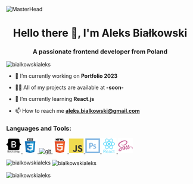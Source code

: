 ![MasterHead](https://e1.pxfuel.com/desktop-wallpaper/516/516/desktop-wallpaper-ultrawide-21-9-cyberpunk-pc.jpg)

<h1 align="center">Hello there 👋, I'm Aleks Białkowski</h1>
<h3 align="center">A passionate frontend developer from Poland</h3>

<p align="left"> <img src="https://komarev.com/ghpvc/?username=bialkowskialeks&label=Profile%20views&color=0e75b6&style=flat" alt="bialkowskialeks" /> </p>

- 🔭 I’m currently working on **Portfolio 2023**

- 👨‍💻 All of my projects are available at **-soon-**

- 🌱 I’m currently learning **React.js**

- 📫 How to reach me **aleks.bialkowski@gmail.com**

<h3 align="left">Languages and Tools:</h3>
<p align="left"> <a href="https://getbootstrap.com" target="_blank" rel="noreferrer"> <img src="https://raw.githubusercontent.com/devicons/devicon/master/icons/bootstrap/bootstrap-plain-wordmark.svg" alt="bootstrap" width="40" height="40"/> </a> <a href="https://www.w3schools.com/css/" target="_blank" rel="noreferrer"> <img src="https://raw.githubusercontent.com/devicons/devicon/master/icons/css3/css3-original-wordmark.svg" alt="css3" width="40" height="40"/> </a> <a href="https://git-scm.com/" target="_blank" rel="noreferrer"> <img src="https://www.vectorlogo.zone/logos/git-scm/git-scm-icon.svg" alt="git" width="40" height="40"/> </a> <a href="https://www.w3.org/html/" target="_blank" rel="noreferrer"> <img src="https://raw.githubusercontent.com/devicons/devicon/master/icons/html5/html5-original-wordmark.svg" alt="html5" width="40" height="40"/> </a> <a href="https://developer.mozilla.org/en-US/docs/Web/JavaScript" target="_blank" rel="noreferrer"> <img src="https://raw.githubusercontent.com/devicons/devicon/master/icons/javascript/javascript-original.svg" alt="javascript" width="40" height="40"/> </a> <a href="https://www.photoshop.com/en" target="_blank" rel="noreferrer"> <img src="https://raw.githubusercontent.com/devicons/devicon/master/icons/photoshop/photoshop-line.svg" alt="photoshop" width="40" height="40"/> </a> <a href="https://reactjs.org/" target="_blank" rel="noreferrer"> <img src="https://raw.githubusercontent.com/devicons/devicon/master/icons/react/react-original-wordmark.svg" alt="react" width="40" height="40"/> </a> <a href="https://sass-lang.com" target="_blank" rel="noreferrer"> <img src="https://raw.githubusercontent.com/devicons/devicon/master/icons/sass/sass-original.svg" alt="sass" width="40" height="40"/> </a> </p>

<p><img align="left" src="https://github-readme-stats.vercel.app/api/top-langs?username=bialkowskialeks&show_icons=true&locale=en&layout=compact" alt="bialkowskialeks" /></p>

<p>&nbsp;<img align="center" src="https://github-readme-stats.vercel.app/api?username=bialkowskialeks&show_icons=true&locale=en" alt="bialkowskialeks" /></p>

<p><img align="center" src="https://github-readme-streak-stats.herokuapp.com/?user=bialkowskialeks&" alt="bialkowskialeks" /></p>
